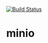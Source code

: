 [![Build Status](https://travis-ci.com/notviri/minio.svg?branch=master)](https://travis-ci.com/notviri/minio)
# minio
